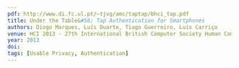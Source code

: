 ```yaml
---
pdf: http://www.di.fc.ul.pt/~tjvg/amc/taptap/bhci_tap.pdf
title: Under the Table&#58; Tap Authentication for Smartphones
authors: Diogo Marques, Luís Duarte, Tiago Guerreiro, Luís Carriço
venue: HCI 2013 - 27th International British Computer Society Human Computer Interaction Conference. London, UK, September, 2013
year: 2013
doi: 
tags: [Usable Privacy, Authentication]
---
```

